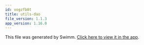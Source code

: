 ```yaml
---
id: vogzfb8t
title: utils-dao
file_version: 1.1.3
app_version: 1.16.0
---
```


This file was generated by Swimm. [Click here to view it in the app](https://app.swimm.io/repos/Z2l0aHViJTNBJTNBaXhvLXdlYmNsaWVudCUzQSUzQWl4b2ZvdW5kYXRpb24=/docs/vogzfb8t).
